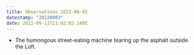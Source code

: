 ```yaml
---
title: Observations 2022-08-03
datestamp: "20220803"
date: 2022-09-11T21:02:02.149Z
---
```

- The humongous street-eating machine tearing up the asphalt outside the Loft.